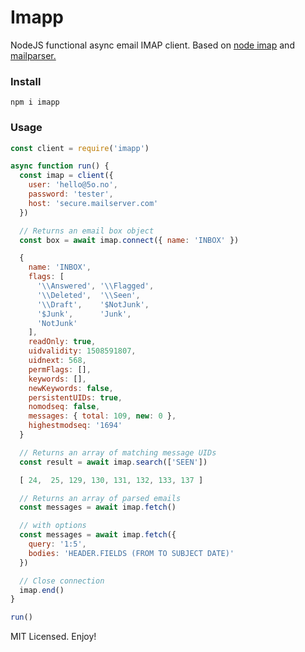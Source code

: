 # Imapp

NodeJS functional async email IMAP client. Based on [node imap](https://github.com/mscdex/node-imap) and [mailparser.](https://github.com/nodemailer/mailparser)

### Install
```
npm i imapp
```

### Usage

```js
const client = require('imapp')

async function run() {
  const imap = client({
    user: 'hello@5o.no',
    password: 'tester',
    host: 'secure.mailserver.com'
  })

  // Returns an email box object
  const box = await imap.connect({ name: 'INBOX' })

  {
    name: 'INBOX',
    flags: [
      '\\Answered', '\\Flagged',
      '\\Deleted',  '\\Seen',
      '\\Draft',    '$NotJunk',
      '$Junk',      'Junk',
      'NotJunk'
    ],
    readOnly: true,
    uidvalidity: 1508591807,
    uidnext: 568,
    permFlags: [],
    keywords: [],
    newKeywords: false,
    persistentUIDs: true,
    nomodseq: false,
    messages: { total: 109, new: 0 },
    highestmodseq: '1694'
  }

  // Returns an array of matching message UIDs
  const result = await imap.search(['SEEN'])

  [ 24,  25, 129, 130, 131, 132, 133, 137 ]

  // Returns an array of parsed emails
  const messages = await imap.fetch()

  // with options
  const messages = await imap.fetch({
    query: '1:5',
    bodies: 'HEADER.FIELDS (FROM TO SUBJECT DATE)'
  })

  // Close connection
  imap.end()
}

run()
```

MIT Licensed. Enjoy!
